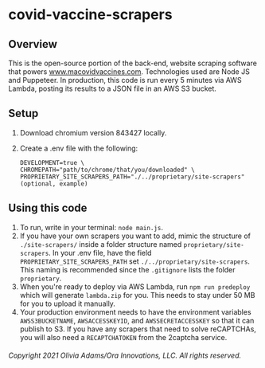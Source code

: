 # covid-vaccine-scrapers

## Overview

This is the open-source portion of the back-end, website scraping software that powers www.macovidvaccines.com. Technologies used are Node JS and Puppeteer. In production, this code is run every 5 minutes via AWS Lambda, posting its results to a JSON file in an AWS S3 bucket.

## Setup

1.  Download chromium version 843427 locally.
1.  Create a .env file with the following:

        DEVELOPMENT=true \
        CHROMEPATH="path/to/chrome/that/you/downloaded" \
        PROPRIETARY_SITE_SCRAPERS_PATH="./../proprietary/site-scrapers" (optional, example)

## Using this code

1. To run, write in your terminal: `node main.js`.
1. If you have your own scrapers you want to add, mimic the structure of `./site-scrapers/` inside a folder structure named `proprietary/site-scrapers`. In your .env file, have the field `PROPRIETARY_SITE_SCRAPERS_PATH` set `./../proprietary/site-scrapers`. This naming is recommended since the `.gitignore` lists the folder `proprietary`.
1. When you're ready to deploy via AWS Lambda, run `npm run predeploy` which will generate `lambda.zip` for you. This needs to stay under 50 MB for you to upload it manually.
1. Your production environment needs to have the environment variables `AWSS3BUCKETNAME`, `AWSACCESSKEYID`, and `AWSSECRETACCESSKEY` so that it can publish to S3. If you have any scrapers that need to solve reCAPTCHAs, you will also need a `RECAPTCHATOKEN` from the 2captcha service.

###### Copyright 2021 Olivia Adams/Ora Innovations, LLC. All rights reserved.
